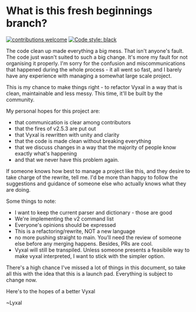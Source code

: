 # What is this fresh beginnings branch? 

[![contributions welcome](https://img.shields.io/badge/contributions-welcome-brightgreen.svg?style=flat)](https://github.com/dwyl/esta/issues) [![Code style: black](https://img.shields.io/badge/code%20style-black-000000.svg)](https://github.com/psf/black)



The code clean up made everything a big mess. That isn't anyone's fault. The code just wasn't suited to such a big change. It's more my fault for not organising it properly.
I'm sorry for the confusion and miscommunications that happened during the whole process - it all went so fast, and I barely have any experience with managing a somewhat large scale project. 


This is my chance to make things right - to refactor Vyxal in a way that is clean, maintainable and less messy. This time, it'll be built by the community.

My personal hopes for this project are:

- that communication is clear among contributors 
- that the fires of v2.5.3 are put out 
- that Vyxal is rewritten with unity and clarity
- that the code is made clean without breaking everything
- that we discuss changes in a way that the majority of people know exactly what's happening
- and that we never have this problem again. 

If someone knows how best to manage a project like this, and they desire to take charge of the rewrite, tell me. I'd be more than happy to follow the suggestions and guidance of someone else who actually knows what they are doing. 

Some things to note:

- I want to keep the current parser and dictionary - those are good
- We're implementing the v2 command list 
- Everyone's opinions should be expressed 
- This is a refactoring/rewrite, NOT a new language 
- no more pushing straight to main. You'll need the review of someone else before any merging happens. Besides, PRs are cool. 
- Vyxal will still be transpiled. Unless someone presents a feasibile way to make vyxal interpreted, I want to stick with the simpler option. 

There's a high chance I've missed a lot of things in this document, so take all this with the idea that this is a launch pad. Everything is subject to change now.

Here's to the hopes of a better Vyxal

~Lyxal
